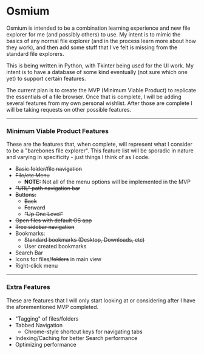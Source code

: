 # Osmium

Osmium is intended to be a combination learning experience and new file explorer for me (and possibly others) to use.  My intent is to mimic the basics of any normal file explorer (and in the process learn more about how they work), and then add some stuff that I've felt is missing from the standard file explorers.

This is being written in Python, with Tkinter being used for the UI work.  My intent is to have a database of some kind eventually (not sure which one yet) to support certain features.

The current plan is to create the MVP (Minimum Viable Product) to replicate the essentials of a file browser.  Once that is complete, I will be adding several features from my own personal wishlist.  After those are complete I will be taking requests on other possible features.

---

### Minimum Viable Product Features
These are the features that, when complete, will represent what I consider to be a "barebones file explorer".  This feature list will be sporadic in nature and varying in specificity - just things I think of as I code.
  - ~~Basic folder/file navigation~~
  - ~~File/etc Menu~~
    - **NOTE:** Not all of the menu options will be implemented in the MVP
  - ~~"URL" path navigation bar~~
  - ~~Buttons:~~
    - ~~Back~~
    - ~~Forward~~
    - ~~"Up One Level"~~
  - ~~Open files with default OS app~~
  - ~~Tree sidebar navigation~~
  - Bookmarks:
    - ~~Standard bookmarks (Desktop, Downloads, etc)~~
    - User created bookmarks
  - Search Bar
  - Icons for files/~~folders~~ in main view
  - Right-click menu

---

### Extra Features
These are features that I will only start looking at or considering after I have the aforementioned MVP completed.
  - "Tagging" of files/folders
  - Tabbed Navigation
    - Chrome-style shortcut keys for navigating tabs
  - Indexing/Caching for better Search performance
  - Optimizing performance
